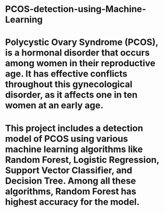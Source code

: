 # PCOS-detection-using-Machine-Learning
# Polycystic Ovary Syndrome (PCOS), is a hormonal disorder that occurs among women in their reproductive age. It has effective conflicts throughout this gynecological disorder, as it affects one in ten women at an early age. 
# This project includes a detection model of PCOS using various machine learning algorithms like Random Forest, Logistic Regression, Support Vector Classifier, and Decision Tree. Among all these algorithms, Random Forest has highest accuracy for the model.
